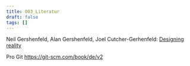 ```yaml
---
title: 003_Literatur
draft: false
tags: []
---
```

 
Neil Gershenfeld, Alan Gershenfeld, Joel Cutcher-Gerhenfeld: [Designing reality](https://designingreality.org/)




Pro Git
https://git-scm.com/book/de/v2








